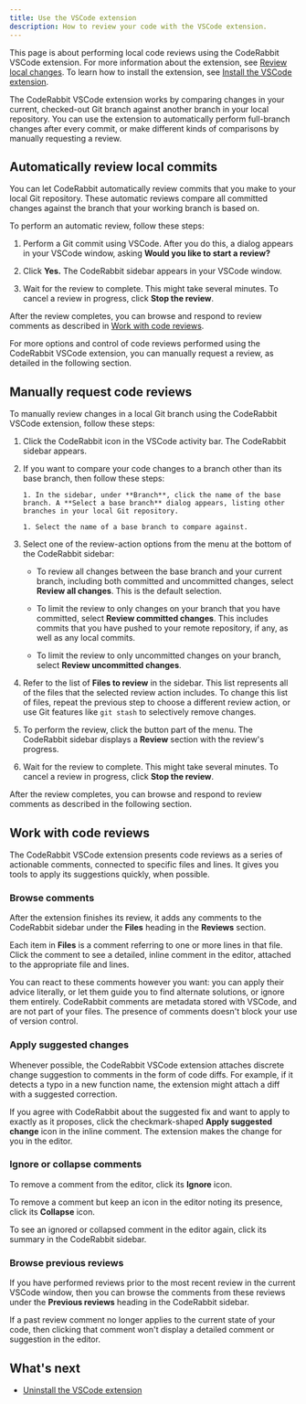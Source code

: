 ```yaml
---
title: Use the VSCode extension
description: How to review your code with the VSCode extension.
---
```


This page is about performing local code reviews using the CodeRabbit VSCode extension. For more information about the extension, see
[Review local changes](/code-editors). To learn how to install the extension, see [Install the VSCode extension](/guides/install-vscode).

The CodeRabbit VSCode extension works by comparing changes in your current, checked-out Git branch against another branch in your local repository. You can use the extension to automatically perform full-branch changes after every commit, or make different kinds of comparisons by manually requesting a review.

## Automatically review local commits

You can let CodeRabbit automatically review commits that you make to your local Git repository. These automatic reviews compare all committed changes against the branch that your working branch is based on.

To perform an automatic review, follow these steps:

1. Perform a Git commit using VSCode. After you do this, a dialog appears in your VSCode window, asking **Would you like to start a review?**

1. Click **Yes.** The CodeRabbit sidebar appears in your VSCode window.

1. Wait for the review to complete. This might take several minutes. To cancel a review in progress, click **Stop the review**.

After the review completes, you can browse and respond to review comments as described in [Work with code reviews](#work-with-code-reviews).

For more options and control of code reviews performed using the CodeRabbit VSCode extension, you can manually request a review, as detailed in the following section.

## Manually request code reviews

To manually review changes in a local Git branch using the CodeRabbit VSCode extension, follow these steps:

1.  Click the CodeRabbit icon in the VSCode activity bar. The CodeRabbit sidebar appears.

1.  If you want to compare your code changes
    to a branch other than its base branch, then follow these steps:

        1. In the sidebar, under **Branch**, click the name of the base branch. A **Select a base branch** dialog appears, listing other branches in your local Git repository.

        1. Select the name of a base branch to compare against.

1.  Select one of the review-action options from the menu at the bottom of the CodeRabbit sidebar:

    - To review all changes between the base branch and your current branch, including
      both committed and uncommitted changes, select **Review all changes**. This is the default selection.

    - To limit the review to only changes on your branch that you have committed, select **Review committed changes**. This includes commits that you have pushed to your remote repository, if any, as well as any local commits.

    - To limit the review to only uncommitted changes on your branch, select **Review uncommitted changes**.

1.  Refer to the list of **Files to review** in the sidebar. This list represents all of the files that the selected review action includes. To change this list of files, repeat the previous step to choose a different review action, or use Git features like `git stash` to selectively remove changes.

1.  To perform the review, click the button part of the menu. The CodeRabbit sidebar displays a **Review** section with the review's progress.

1.  Wait for the review to complete. This might take several minutes. To cancel a review in progress, click **Stop the review**.

After the review completes, you can browse and respond to review comments as described in the following section.

## Work with code reviews

The CodeRabbit VSCode extension presents code reviews as a series of actionable comments, connected to specific files and lines. It gives you tools to apply its suggestions quickly, when possible.

### Browse comments

After the extension finishes its review, it adds any comments to the CodeRabbit sidebar under the **Files** heading in the **Reviews** section.

Each item in **Files** is a comment referring to one or more lines in that file. Click the comment to see a detailed, inline comment in the editor, attached to the appropriate file and lines.

You can react to these comments however you want: you can apply their advice literally, or let them guide you to find alternate solutions, or ignore them entirely. CodeRabbit comments are metadata stored with VSCode, and are not part of your files. The presence of comments doesn't block your use of version control.

### Apply suggested changes

Whenever possible, the CodeRabbit VSCode extension attaches discrete change suggestion to comments in the form of code diffs. For example, if it detects a typo in a new function name, the extension might attach a diff with a suggested correction.

If you agree with CodeRabbit about the suggested fix and want to apply to exactly as it proposes, click the checkmark-shaped **Apply suggested change** icon in the inline comment. The extension makes the change for you in the editor.

### Ignore or collapse comments

To remove a comment from the editor, click its **Ignore** icon.

To remove a comment but keep an icon in the editor noting its presence, click its **Collapse** icon.

To see an ignored or collapsed comment in the editor again, click its summary in the CodeRabbit sidebar.

### Browse previous reviews

If you have performed reviews prior to the most recent review in the current VSCode window, then you can browse the comments from these reviews under the **Previous reviews** heading in the CodeRabbit sidebar.

If a past review comment no longer applies to the current state of your code, then clicking that comment won't display a detailed comment or suggestion in the editor.

## What's next

- [Uninstall the VSCode extension](/guides/uninstall-vscode)
